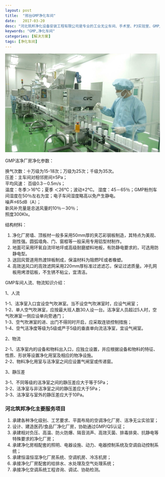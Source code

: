 ```yaml
---
layout: post
title:  "邢台GMP净化车间"
date:   2017-03-20
desc: "河北筑邦净化设备安装工程有限公司是专业的工业无尘车间、手术室、P3实验室、GMP/QS认证车间等净化工程国标设计施工的公司。主要承接各种净化厂房、无尘无菌室、净化实验室、GMP车间等的设计、安装、维修等；生产制造各种净化洁净设备；主要为电子、医药、食品、航空航天、光学光电、半导体塑料、化工、包装、喷涂、化妆品、保健品、科研等行业服务，能满足客户不同的净化级别需求。"
keywords: "GMP,净化车间"
categories: [解决方案]
tags: [净化车间]
---
```


![](/static/img/2017/03/2001.jpg)

GMP洁净厂房净化参数：

换气次数：十万级为15-18次；万级为25次；千级为35次。  
压差：主车间对相邻房间≥5Pa；  
平均风速： 百级0.3－0.5m/s；  
温度：冬季＞16℃；夏季 ＜26℃；波动±2℃。
湿度：45－65％；GMP粉剂车间湿度在50％左右为宜；电子车间湿度略高以免产生静电。  
噪声≤65dB（A）；  
新风补充量是总送风量的10％－30％；  
照度300Klx。

结构材料：

1. 净化厂房墙、顶板材一般多采用50mm厚的夹芯彩钢板制造，其特点为美观、刚性强。圆弧墙角、门、窗框等一般采用专用铝型材制作。
2. 地面可采用环氧自流坪地坪或高级耐磨塑料地板，有防静电要求的，可选用防静电型。
3. 送回风管道用热渡锌板制成，保温材料为阻燃PE或者橡塑。
4. 高效送风口的高效滤网采用220mm厚标准过滤滤芯，保证过滤质量。冲孔网板用烤漆铝板，不生锈不粘尘，宜清洁。

GMP车间人流、物流知识介绍：

1、人流

1-1、洁净室入口宜设空气吹淋室。当不设空气吹淋室时，应设气闸室；  
1-2、单人空气吹淋室，应按最大班人数30人设一台。洁净室人员超过5人时，空气吹淋室一侧应设单向旁通门；  
1-3、空气吹淋室的进、出门不得同时开启，应采取连锁控制措施；  
1-4、空气洁净度等级为5级或严于5级的垂直单向流洁净室，宜设气闸室。

2、物流

2-1、洁净室内的设备和物料出入口，应独立设置，并应根据设备和物料的特征、性质、形状等设置净化用室及相应的物净设施。  
2-2、物料净化用室与洁净室之间应设置气闸室或传递窗。

3、静压差

3-1、不同等级的洁净室之间的静压差应大于等于5Pa；  
3-2、洁净室与非洁净室之间的静压差应大于5Pa；  
3-3、洁净室与室外的静压差应大于10Pa。

### 河北筑邦净化主要服务项目

1. 承建各种净化级别、工艺要求、平面布局的空调净化厂房、洁净无尘实验室；
2. 设计、建造医药/食品厂净化厂房，协助通过GMP/QS认证；
3. 承建相对负压、高温、防火防爆、隔音消声、高效灭菌、排毒排臭、抗静电等特殊要求的净化厂房；
4. 承建净化房相配套的照明、电器设施、动力、电器控制系统及空调自动控制系统；
5. 承建恒温恒湿净化厂房系统、空调机房、冷冻机房；
6. 承接净化厂房配套的给排水、水处理及空气处理系统；
7. 承接净化空调系统工程咨询、调试、协助检测。
